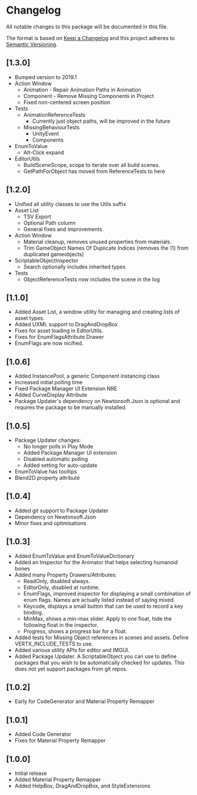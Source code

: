 # Changelog
All notable changes to this package will be documented in this file.

The format is based on [Keep a Changelog](http://keepachangelog.com/en/1.0.0/)
and this project adheres to [Semantic Versioning](http://semver.org/spec/v2.0.0.html).

## [1.3.0]
 - Bumped version to 2019.1
 - Action Window
 	- Animation - Repair Animation Paths in Animation
 	- Component - Remove Missing Components in Project
 	- Fixed non-centered screen position
 - Tests
 	- AnimationReferenceTests
 		- Currently just object paths, will be improved in the future
 	- MissingBehaviourTests
 		- UnityEvent
 		- Components
 - EnumToValue
 	- Alt-Click expand
 - EditorUtils
 	- BuildSceneScope, scope to iterate over all build scenes.
 	- GetPathForObject has moved from ReferenceTests to here

## [1.2.0]
 - Unified all utility classes to use the Utils suffix
 - Asset List
 	- TSV Export
 	- Optional Path column
 	- General fixes and improvements
 - Action Window
 	- Material cleanup, removes unused properties from materials.
 	- Trim GameObject Names Of Duplicate Indices (removes the (1) from duplicated gameobjects)
 - ScriptableObjectInspector
 	- Search optionally includes inherited types
 - Tests
 	- ObjectReferenceTests now includes the scene in the log

## [1.1.0]
 - Added Asset List, a window utility for managing and creating lists of asset types.
 - Added UXML support to DragAndDropBox
 - Fixes for asset loading in EditorUtils.
 - Fixes for EnumFlagsAttribute Drawer
 - EnumFlags are now nicified.

## [1.0.6]
 - Added InstancePool, a generic Component instancing class
 - Increased initial polling time
 - Fixed Package Manager UI Extension NRE
 - Added CurveDisplay Attribute
 - Package Updater's dependency on Newtonsoft.Json is optional and requires the package to be manually installed.

## [1.0.5]
 - Package Updater changes:
 	- No longer polls in Play Mode
 	- Added Package Manager UI extension
 	- Disabled automatic polling
 	- Added setting for auto-update
 - EnumToValue has tooltips
 - Blend2D property attribute

## [1.0.4]
 - Added git support to Package Updater
 - Dependency on Newtonsoft.Json
 - Minor fixes and optimisations

## [1.0.3]
 - Added EnumToValue and EnumToValueDictionary
 - Added an Inspector for the Animator that helps selecting humanoid bones
 - Added many Property Drawers/Attributes:
 	- ReadOnly, disabled always.
 	- EditorOnly, disabled at runtime.
 	- EnumFlags, improved inspector for displaying a small combination of enum flags. Names are actually listed instead of saying mixed.
 	- Keycode, displays a small button that can be used to record a key binding.
 	- MinMax, shows a min-max slider. Apply to one float, hide the following float in the inspector.
 	- Progress, shows a progress bar for a float.
 - Added tests for Missing Object references in scenes and assets. Define VERTX_INCLUDE_TESTS to use.
 - Added various utility APIs for editor and IMGUI.
 - Added Package Updater. A ScriptableObject you can use to define packages that you wish to be automatically checked for updates. This does not yet support packages from git repos.

## [1.0.2]
 - Early for CodeGenerator and Material Property Remapper

## [1.0.1]
 - Added Code Generator
 - Fixes for Material Property Remapper

## [1.0.0]
 - Initial release
 - Added Material Property Remapper
 - Added HelpBox, DragAndDropBox, and StyleExtensions